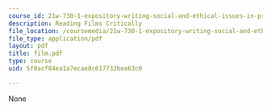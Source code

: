 ```yaml
---
course_id: 21w-730-1-expository-writing-social-and-ethical-issues-in-print-photography-and-film-fall-2005
description: Reading Films Critically
file_location: /coursemedia/21w-730-1-expository-writing-social-and-ethical-issues-in-print-photography-and-film-fall-2005/5f8acf84ea1a7ecae0c617732bea63c0_film.pdf
file_type: application/pdf
layout: pdf
title: film.pdf
type: course
uid: 5f8acf84ea1a7ecae0c617732bea63c0

---
```

None